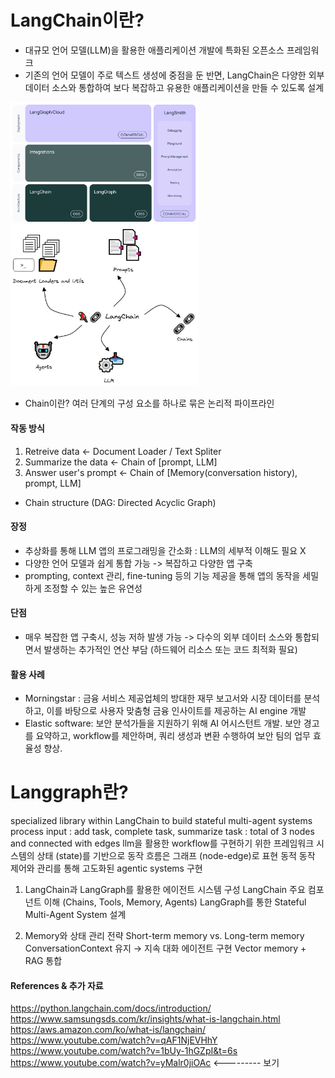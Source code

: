 # LangChain이란?
- 대규모 언어 모델(LLM)을 활용한 애플리케이션 개발에 특화된 오픈소스 프레임워크  
- 기존의 언어 모델이 주로 텍스트 생성에 중점을 둔 반면, LangChain은 다양한 외부 데이터 소스와 통합하여 보다 복잡하고 유용한 애플리케이션을 만들 수 있도록 설계  


<img src="./resource/langchain_basic_framework.png" width="300px" style="margin-right: 20px;">
<img src="./resource/langchain.jpg" width="300px">

- Chain이란? 여러 단계의 구성 요소를 하나로 묶은 논리적 파이프라인

#### 작동 방식
1. Retreive data            <- Document Loader / Text Spliter
2. Summarize the data       <- Chain of [prompt, LLM]  
3. Answer user's prompt     <- Chain of [Memory(conversation history), prompt, LLM]
- Chain structure (DAG: Directed Acyclic Graph)

#### 장정 
- 추상화를 통해 LLM 앱의 프로그래밍을 간소화 : LLM의 세부적 이해도 필요 X
- 다양한 언어 모델과 쉽게 통합 가능 -> 복잡하고 다양한 앱 구축
- prompting, context 관리, fine-tuning 등의 기능 제공을 통해 앱의 동작을 세밀하게 조정할 수 있는 높은 유연성

#### 단점
- 매우 복잡한 앱 구축시, 성능 저하 발생 가능 -> 다수의 외부 데이터 소스와 통합되면서 발생하는 추가적인 연산 부담 (하드웨어 리소스 또는 코드 최적화 필요)

#### 활용 사례
- Morningstar : 금융 서비스 제공업체의 방대한 재무 보고서와 시장 데이터를 분석하고, 이를 바탕으로 사용자 맞춤형 금융 인사이트를 제공하는 AI engine 개발
- Elastic software: 보안 분석가들을 지원하기 위해 AI 어시스턴트 개발. 보안 경고를 요약하고, workflow를 제안하며, 쿼리 생성과 변환 수행하여 보안 팀의 업무 효율성 향상.


# Langgraph란?
specialized library within LangChain to build stateful multi-agent systems
process input : add task, complete task, summarize task : total of 3 nodes and connected with edges
llm을 활용한 workflow를 구현하기 위한 프레임워크
시스템의 상태 (state)를 기반으로 동작
흐름은 그래프 (node-edge)로 표현
동적 동작 제어와 관리를 통해 고도화된 agentic systems 구현


1. LangChain과 LangGraph를 활용한 에이전트 시스템 구성
LangChain 주요 컴포넌트 이해 (Chains, Tools, Memory, Agents)
LangGraph를 통한 Stateful Multi-Agent System 설계

3. Memory와 상태 관리 전략
Short-term memory vs. Long-term memory
ConversationContext 유지 → 지속 대화 에이전트 구현
Vector memory + RAG 통합


#### References & 추가 자료
https://python.langchain.com/docs/introduction/  
https://www.samsungsds.com/kr/insights/what-is-langchain.html  
https://aws.amazon.com/ko/what-is/langchain/  
https://www.youtube.com/watch?v=qAF1NjEVHhY  
https://www.youtube.com/watch?v=1bUy-1hGZpI&t=6s  
https://www.youtube.com/watch?v=yMalr0jiOAc    <---------  보기
